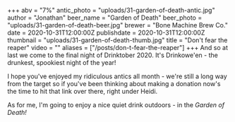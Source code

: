 +++
abv = "7%"
antic_photo = "uploads/31-garden-of-death-antic.jpg"
author = "Jonathan"
beer_name = "Garden of Death"
beer_photo = "uploads/31-garden-of-death-beer.jpg"
brewer = "Bone Machine Brew Co."
date = 2020-10-31T12:00:00Z
publishdate = 2020-10-31T12:00:00Z
thumbnail = "uploads/31-garden-of-death-thumb.jpg"
title = "Don't fear the reaper"
video = ""
aliases = ["/posts/don-t-fear-the-reaper"]
+++
And so at last we come to the final night of Drinktober 2020. It's Drinkowe'en - the drunkest, spookiest night of the year!

I hope you've enjoyed my ridiculous antics all month - we're still a long way from the target so if you've been thinking about making a donation now's the time to hit that link over there, right under Heidi.

As for me, I'm going to enjoy a nice quiet drink outdoors - in the _Garden of Death!_
